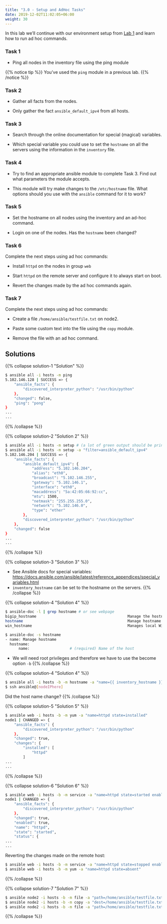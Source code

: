 ```yaml
---
title: "3.0 - Setup and AdHoc Tasks"
date: 2019-12-02T11:02:05+06:00
weight: 30
---
```


In this lab we’ll continue with our environment setup from [Lab 1](../lab-01) and
learn how to run ad hoc commands.

### Task 1

  - Ping all nodes in the inventory file using the ping module

{{% notice tip %}}
You’ve used the `ping` module in a previous lab.
{{% /notice %}}

### Task 2

  - Gather all facts from the nodes.

  - Only gather the fact `ansible_default_ipv4` from all hosts.

### Task 3

  - Search through the online documentation for special (magical)
    variables.

  - Which special variable you could use to set the `hostname` on all
    the servers using the information in the `inventory` file.

### Task 4

  - Try to find an appropriate ansible module to complete Task 3. Find
    out what parameters the module accepts.

  - This module will try make changes to the `/etc/hostname` file. What
    options should you use with the `ansible` command for it to work?

### Task 5

  - Set the hostname on all nodes using the inventory and an ad-hoc command.

  - Login on one of the nodes. Has the `hostname` been changed?

### Task 6

Complete the next steps using ad hoc commands:

  - Install `httpd` on the nodes in group `web`

  - Start `httpd` on the remote server and configure it to always start on boot.

  - Revert the changes made by the ad hoc commands again.

### Task 7

Complete the next steps using ad hoc commands:

  - Create a file `/home/ansible/testfile.txt` on node2.

  - Paste some custom text into the file using the `copy` module.

  - Remove the file with an ad hoc command.

## Solutions

{{% collapse solution-1 "Solution" %}}
```bash
$ ansible all -i hosts -m ping
5.102.146.128 | SUCCESS => {
    "ansible_facts": {
        "discovered_interpreter_python": "/usr/bin/python"
    },
    "changed": false,
    "ping": "pong"
}
...
...
```
{{% /collapse %}}

{{% collapse solution-2 "Solution 2" %}}
```bash
$ ansible all -i hosts -m setup # (a lot of green output should be printed)
$ ansible all -i hosts -m setup -a "filter=ansible_default_ipv4"
5.102.146.204 | SUCCESS => {
    "ansible_facts": {
        "ansible_default_ipv4": {
            "address": "5.102.146.204",
            "alias": "eth0",
            "broadcast": "5.102.146.255",
            "gateway": "5.102.146.1",
            "interface": "eth0",
            "macaddress": "5a:42:05:66:92:cc",
            "mtu": 1500,
            "netmask": "255.255.255.0",
            "network": "5.102.146.0",
            "type": "ether"
        },
        "discovered_interpreter_python": "/usr/bin/python"
    },
    "changed": false
}
...
...
```
{{% /collapse %}}

{{% collapse solution-3 "Solution 3" %}}
  - See Ansible docs for special variables: <https://docs.ansible.com/ansible/latest/reference_appendices/special_variables.html>
  - `inventory_hostname` can be set to the hostname on the servers.
{{% /collapse %}}

{{% collapse solution-4 "Solution 4" %}}

```bash
$ ansible-doc -l | grep hostname # or see webpage
bigip_hostname                                         Manage the hostname of a BIG-IP
hostname                                               Manage hostname
win_hostname                                           Manages local Windows computer name

$ ansible-doc -s hostname
- name: Manage hostname
  hostname:
      name:                  # (required) Name of the host
```
  - We will need root privileges and therefore we have to use the become option `-b`
{{% /collapse %}}

{{% collapse solution-4 "Solution 4" %}}
```bash
$ ansible all -i hosts -b -m hostname -a "name={{ inventory_hostname }}"
$ ssh ansible@[nodeIPhere]
```

Did the host name change?
{{% /collapse %}}

{{% collapse solution-5 "Solution 5" %}}
```bash
$ ansible web -i hosts -b -m yum -a "name=httpd state=installed"
node1 | CHANGED => {
    "ansible_facts": {
        "discovered_interpreter_python": "/usr/bin/python"
    },
    "changed": true,
    "changes": {
        "installed": [
            "httpd"
        ]
...
...
``` 
{{% /collapse %}}
    

{{% collapse solution-6 "Solution 6" %}}
```bash
$ ansible web -i hosts -b -m service -a "name=httpd state=started enabled=yes"
node1 | CHANGED => {
    "ansible_facts": {
        "discovered_interpreter_python": "/usr/bin/python"
    },
    "changed": true,
    "enabled": true,
    "name": "httpd",
    "state": "started",
    "status": {
...
...
``` 

Reverting the changes made on the remote host:

```bash
$ ansible web -i hosts -b -m service -a "name=httpd state=stopped enabled=no"
$ ansible web -i hosts -b -m yum -a "name=httpd state=absent"
```
{{% /collapse %}}

{{% collapse solution-7 "Solution 7" %}}
```bash
$ ansible node2 -i hosts -b -m file -a "path=/home/ansible/testfile.txt state=touch"
$ ansible node2 -i hosts -b -m copy -a "dest=/home/ansible/testfile.txt content='SOME RANDOM TEXT'"
$ ansible node2 -i hosts -b -m file -a "path=/home/ansible/testfile.txt state=absent"
```
{{% /collapse %}}